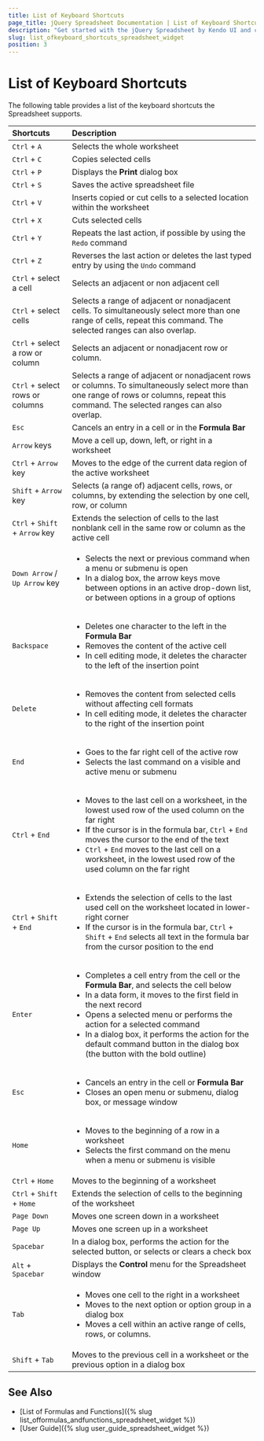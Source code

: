 ```yaml
---
title: List of Keyboard Shortcuts
page_title: jQuery Spreadsheet Documentation | List of Keyboard Shortcuts | Kendo UI
description: "Get started with the jQuery Spreadsheet by Kendo UI and check out the list of its keyboard shortcuts."
slug: list_ofkeyboard_shortcuts_spreadsheet_widget
position: 3
---
```


# List of Keyboard Shortcuts

The following table provides a list of the keyboard shortcuts the Spreadsheet supports.

| Shortcuts										               | Description				                                |
| :--- 												               | :---						                                    |
| `Ctrl` + `A`				                       | Selects the whole worksheet								        |
| `Ctrl` + `C`				                       | Copies selected cells    						        	    |
| `Ctrl` + `P`                               | Displays the **Print** dialog box                  |
| `Ctrl` + `S`                               | Saves the active spreadsheet file                  |
| `Ctrl` + `V`				                       | Inserts copied or cut cells to a selected location within the worksheet |
| `Ctrl` + `X`				                       | Cuts selected cells										            |
| `Ctrl` + `Y` 				                       | Repeats the last action, if possible by using the `Redo` command |  
| `Ctrl` + `Z` 		                           | Reverses the last action or deletes the last typed entry by using the `Undo` command |
| `Ctrl` + select a cell                     | Selects an adjacent or non adjacent cell |
| `Ctrl` + select cells                      | Selects a range of adjacent or nonadjacent cells. To simultaneously select more than one range of cells, repeat this command. The selected ranges can also overlap. |
| `Ctrl` + select a row or column 	         | Selects an adjacent or nonadjacent row or column.  |  
| `Ctrl` + select rows or columns            | Selects a range of adjacent or nonadjacent rows or columns. To simultaneously select more than one range of rows or columns, repeat this command. The selected ranges can also overlap. |
| `Esc`						                           | Cancels an entry in a cell or in the **Formula Bar**         |
| `Arrow` keys                               | Move a cell up, down, left, or right in a worksheet          |
| `Ctrl` + `Arrow` key                       | Moves to the edge of the current data region of the active worksheet |
| `Shift` + `Arrow` key 	                   | Selects (a range of) adjacent cells, rows, or columns, by extending the selection by one cell, row, or column |
| `Ctrl` + `Shift` + `Arrow` key             | Extends the selection of cells to the last nonblank cell in the same row or column as the active cell |
| `Down Arrow` / `Up Arrow` key              | <ul><li>Selects the next or previous command when a menu or submenu is open</li> <li>In a dialog box, the arrow keys move between options in an active drop-down list, or between options in a group of options</li></ul> |
| `Backspace`                                | <ul><li>Deletes one character to the left in the **Formula Bar**</li> <li>Removes the content of the active cell</li> <li>In cell editing mode, it deletes the character to the left of the insertion point</li></ul> |
| `Delete`                                   | <ul><li>Removes the content from selected cells without affecting cell formats</li> <li>In cell editing mode, it deletes the character to the right of the insertion point</li></ul> |
| `End`                                      | <ul><li>Goes to the far right cell of the active row</li> <li>Selects the last command on a visible and active menu or submenu</li></ul>
| `Ctrl` + `End`                             | <ul><li>Moves to the last cell on a worksheet, in the lowest used row of the used column on the far right</li> <li>If the cursor is in the formula bar, `Ctrl` + `End` moves the cursor to the end of the text</li> <li>`Ctrl` + `End` moves to the last cell on a worksheet, in the lowest used row of the used column on the far right</li></ul> |
| `Ctrl` + `Shift` + `End`                   | <ul><li>Extends the selection of cells to the last used cell on the worksheet located in lower-right corner</li> <li>If the cursor is in the formula bar, `Ctrl` + `Shift` + `End` selects all text in the formula bar from the cursor position to the end</li></ul> |
| `Enter`                                    | <ul><li>Completes a cell entry from the cell or the **Formula Bar**, and selects the cell below</li> <li>In a data form, it moves to the first field in the next record</li> <li>Opens a selected menu or performs the action for a selected command</li> <li>In a dialog box, it performs the action for the default command button in the dialog box (the button with the bold outline)</li></ul> |
| `Esc`                                      | <ul><li>Cancels an entry in the cell or **Formula Bar**</li> <li>Closes an open menu or submenu, dialog box, or message window</li></ul> |
| `Home`                                     | <ul><li>Moves to the beginning of a row in a worksheet</li> <li>Selects the first command on the menu when a menu or submenu is visible</li></ul> |
| `Ctrl` + `Home`                            | Moves to the beginning of a worksheet                        |
| `Ctrl` + `Shift` + `Home`                  | Extends the selection of cells to the beginning of the worksheet |
| `Page Down`                                | Moves one screen down in a worksheet                         |
| `Page Up`                                  | Moves one screen up in a worksheet                           |
| `Spacebar`                                 | In a dialog box, performs the action for the selected button, or selects or clears a check box |
| `Alt` + `Spacebar`                         | Displays the **Control** menu for the Spreadsheet window     |
| `Tab`                                      | <ul><li>Moves one cell to the right in a worksheet</li> <li>Moves to the next option or option group in a dialog box</li> <li>Moves a cell within an active range of cells, rows, or columns.</li></ul> |
| `Shift` + `Tab`                            | Moves to the previous cell in a worksheet or the previous option in a dialog box |

## See Also

* [List of Formulas and Functions]({% slug list_offormulas_andfunctions_spreadsheet_widget %})
* [User Guide]({% slug user_guide_spreadsheet_widget %})
